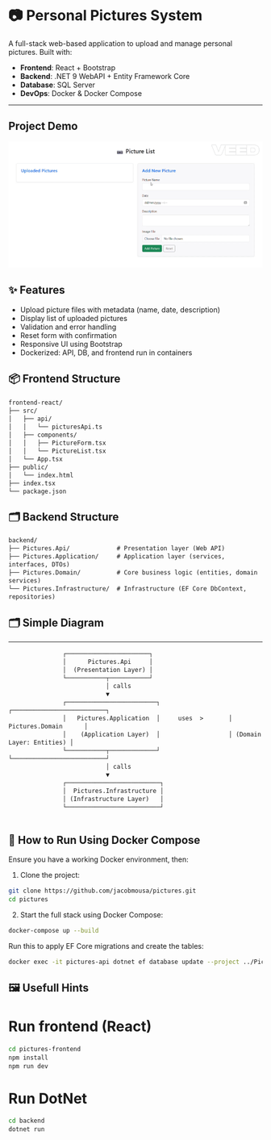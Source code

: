 
# 📷 Personal Pictures System

A full-stack web-based application to upload and manage personal pictures. Built with:

- **Frontend**: React + Bootstrap
- **Backend**: .NET 9 WebAPI + Entity Framework Core
- **Database**: SQL Server
- **DevOps**: Docker & Docker Compose

---

## Project Demo

![My GIF](Pictures.gif)


## ✨ Features

- Upload picture files with metadata (name, date, description)
- Display list of uploaded pictures
- Validation and error handling
- Reset form with confirmation
- Responsive UI using Bootstrap
- Dockerized: API, DB, and frontend run in containers

## 📦 Frontend Structure
```
frontend-react/
├── src/
│   ├── api/
│   │   └── picturesApi.ts
│   ├── components/
│   │   ├── PictureForm.tsx
│   │   └── PictureList.tsx
│   └── App.tsx
├── public/
│   └── index.html
├── index.tsx
└── package.json
```

## 🗂️ Backend Structure
```
backend/
├── Pictures.Api/             # Presentation layer (Web API)
├── Pictures.Application/     # Application layer (services, interfaces, DTOs)
├── Pictures.Domain/          # Core business logic (entities, domain services)
└── Pictures.Infrastructure/  # Infrastructure (EF Core DbContext, repositories)
```

## 🗂️ Simple Diagram
---
```
               ┌───────────────────────┐
               │      Pictures.Api     │
               │  (Presentation Layer) │
               └───────────┬───────────┘
                           │ calls
                           ▼
               ┌─────────────────────────┐                   ┌──────────────────────────┐
               │   Pictures.Application  │     uses  >       │     Pictures.Domain      │
               │    (Application Layer)  │                   │ (Domain Layer: Entities) │
               └───────────┬─────────────┘                   └──────────────────────────┘
                           │ calls
                           ▼
               ┌──────────────────────────┐
               │  Pictures.Infrastructure │
               │ (Infrastructure Layer)   │
               └──────────────────────────┘
                           
```

## 🚀 How to Run Using Docker Compose

Ensure you have a working Docker environment, then:

1. Clone the project:
```bash
git clone https://github.com/jacobmousa/pictures.git
cd pictures
```

2. Start the full stack using Docker Compose:
```bash
docker-compose up --build
```

Run this to apply EF Core migrations and create the tables:
```bash
docker exec -it pictures-api dotnet ef database update --project ../Pictures.Infrastructure --startup-project .
```

## 🖼️ Usefull Hints

# Run frontend (React)
```bash
cd pictures-frontend
npm install
npm run dev
```
# Run DotNet
```bash
cd backend
dotnet run
```
